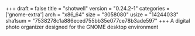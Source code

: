 +++
draft = false
title = "shotwell"
version = "0.24.2-1"
categories = ['gnome-extra']
arch = "x86_64"
size = "3058080"
usize = "14244033"
sha1sum = "7538278c1a886eced755bb35e077ce78b3ade597"
+++
A digital photo organizer designed for the GNOME desktop environment